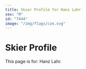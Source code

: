 ```yaml
---
title: Skier Profile for Hanz Lahr
sex: "M"
id: "7444"
image: "/img/flags/cze.svg" 
---
```


# Skier Profile

This page is for: Hanz Lahr.
    